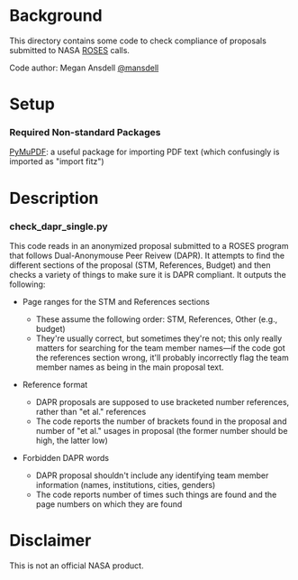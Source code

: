 # Background

This directory contains some code to check compliance of proposals submitted to NASA [ROSES](https://science.nasa.gov/researchers/roses-blogs) calls.

Code author: Megan Ansdell [@mansdell](https://github.com/mansdell)

# Setup

### Required Non-standard Packages

[PyMuPDF](https://pymupdf.readthedocs.io/en/latest/): a useful package for importing PDF text (which confusingly is imported as "import fitz")

# Description
  
### check_dapr_single.py

This code reads in an anonymized proposal submitted to a ROSES program that follows Dual-Anonymouse Peer Reivew (DAPR). It attempts to find the different sections of the proposal (STM, References, Budget) and then checks a variety of things to make sure it is DAPR compliant. It outputs the following:

* Page ranges for the STM and References sections
  - These assume the following order: STM, References, Other (e.g., budget)
  - They're usually correct, but sometimes they're not; this only really matters for searching for the team member names—if the code got the references section wrong, it'll probably incorrectly flag the team member names as being in the main proposal text.
  
* Reference format
  - DAPR proposals are supposed to use bracketed number references, rather than "et al." references
  - The code reports the number of brackets found in the proposal and number of "et al." usages in proposal (the former number should be high, the latter low)
  
* Forbidden DAPR words
  - DAPR proposal shouldn't include any identifying team member information (names, institutions, cities, genders)
  - The code reports number of times such things are found and the page numbers on which they are found


# Disclaimer

This is not an official NASA product. 
